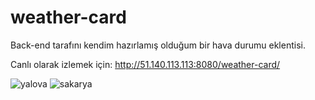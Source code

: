 # weather-card
Back-end tarafını kendim hazırlamış olduğum bir hava durumu eklentisi.

Canlı olarak izlemek için: http://51.140.113.113:8080/weather-card/

![yalova](https://i.hizliresim.com/lQmBAE.png)
![sakarya](https://i.hizliresim.com/nbZY4R.png)
